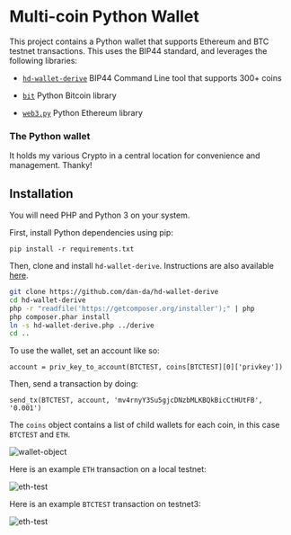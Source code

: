 # Multi-coin Python Wallet

This project contains a Python wallet that supports Ethereum and BTC testnet transactions. This uses the BIP44 standard, and leverages the following libraries:

- [`hd-wallet-derive`](https://github.com/dan-da/hd-wallet-derive) BIP44 Command Line tool that supports 300+ coins

- [`bit`](https://ofek.github.io/bit/) Python Bitcoin library

- [`web3.py`](https://github.com/ethereum/web3.py) Python Ethereum library

### The Python wallet

It holds my various Crypto in a central location for convenience and management. Thanky!

## Installation

You will need PHP and Python 3 on your system.

First, install Python dependencies using pip:

`pip install -r requirements.txt`

Then, clone and install `hd-wallet-derive`. Instructions are also available [here](https://github.com/dan-da/hd-wallet-derive#installation-and-running).

```bash
git clone https://github.com/dan-da/hd-wallet-derive
cd hd-wallet-derive
php -r "readfile('https://getcomposer.org/installer');" | php
php composer.phar install
ln -s hd-wallet-derive.php ../derive
cd ..
```

To use the wallet, set an account like so:

`account = priv_key_to_account(BTCTEST, coins[BTCTEST][0]['privkey'])`

Then, send a transaction by doing:

`send_tx(BTCTEST, account, 'mv4rnyY3Su5gjcDNzbMLKBQkBicCtHUtFB', '0.001')`

The `coins` object contains a list of child wallets for each coin, in this case `BTCTEST` and `ETH`.

![wallet-object](../../Instructions/Images/wallet-object.png)

Here is an example `ETH` transaction on a local testnet:

![eth-test](../../Instructions/Images/eth-test.png)

Here is an example `BTCTEST` transaction on testnet3:

![eth-test](../../Instructions/Images/btc-test.png)

